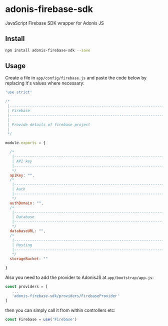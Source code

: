 # adonis-firebase-sdk

JavaScript Firebase SDK wrapper for Adonis JS

## Install

```bash
npm install adonis-firebase-sdk --save
```

## Usage

Create a file in `app/config/firebase.js` and paste the code below by replacing it's values where necessary:

```javascript
'use strict'

/*
 |--------------------------------------------------------------------------
 | Firebase
 |--------------------------------------------------------------------------
 |
 | Provide details of firebase project
 |
 */

module.exports = {

  /*
   |--------------------------------------------------------------------------
   | API key
   |--------------------------------------------------------------------------
   */
  apiKey: "",
  /*
   |--------------------------------------------------------------------------
   | Auth
   |--------------------------------------------------------------------------
   */
  authDomain: "",
  /*
   |--------------------------------------------------------------------------
   | Database
   |--------------------------------------------------------------------------
   */
  databaseURL: "",
  /*
   |--------------------------------------------------------------------------
   | Hosting
   |--------------------------------------------------------------------------
   */
  storageBucket: ""

}
```

Also you need to add the provider to AdonisJS at `app/bootstrap/app.js`:

```javascript
const providers = [
   ...
   'adonis-firebase-sdk/providers/FirebaseProvider'
]
```

then you can simply call it from within controllers etc:

```javascript
const Firebase = use('Firebase')
`````
